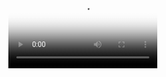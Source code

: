 <video poster = '{{ site.baseurl }}/assets/{{ site.data.commercial_view.still }}'>
  <source src = '{{site.baseurl}}/assets/{{ site.data.commercial_view.video }}'>
</video>
<div class = 'overlay flex cast'>
  <i class="fa fa-play fa-3x play" aria-hidden="true"></i>
</div>
